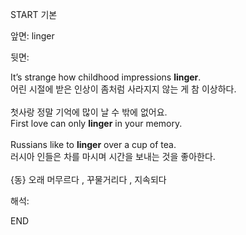START
기본

앞면:
linger


뒷면:
<div>It’s strange how childhood impressions <strong>linger</strong>. </div><div><div>어린 시절에 받은 인상이 좀처럼 사라지지 않는 게 참 이상하다.</div></div><div><br></div><div><div><div>첫사랑 정말 기억에 많이 날 수 밖에 없어요.</div></div><div><div>First love can only <strong>linger</strong> in your memory.</div></div></div><div><br></div><div><div>Russians like to <strong>linger</strong> over a cup of tea. </div><div><div>러시아 인들은 차를 마시며 시간을 보내는 것을 좋아한다.</div></div></div><div><br></div><div>{동} 오래 머무르다 , 꾸물거리다 , 지속되다</div>


해석:

END